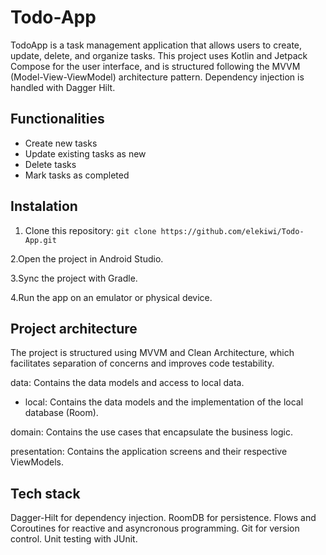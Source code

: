 # Todo-App

TodoApp is a task management application that allows users to create, update, delete, and organize tasks. This project uses Kotlin and Jetpack Compose for the user interface, and is structured following the MVVM (Model-View-ViewModel) architecture pattern. Dependency injection is handled with Dagger Hilt.

## Functionalities

* Create new tasks
* Update existing tasks as new
* Delete tasks
* Mark tasks as completed

## Instalation

1. Clone this repository:
`git clone https://github.com/elekiwi/Todo-App.git`

2.Open the project in Android Studio.

3.Sync the project with Gradle.

4.Run the app on an emulator or physical device.


## Project architecture

The project is structured using MVVM and Clean Architecture, which facilitates separation of concerns and improves code testability.

data: Contains the data models and access to local data.

  * local: Contains the data models and the implementation of the local database (Room).
    
domain: Contains the use cases that encapsulate the business logic.

presentation: Contains the application screens and their respective ViewModels.

## Tech stack

Dagger-Hilt for dependency injection.
RoomDB for persistence.
Flows and Coroutines for reactive and asyncronous programming.
Git for version control.
Unit testing with JUnit.

